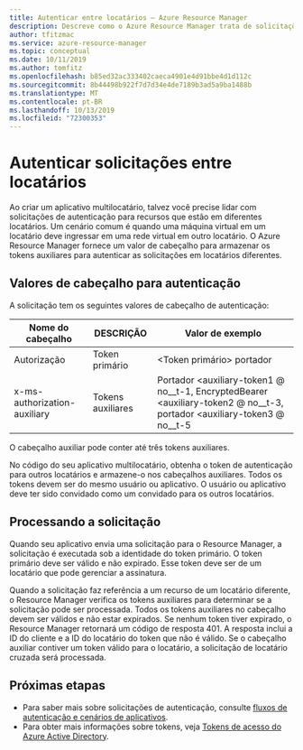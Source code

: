 ```yaml
---
title: Autenticar entre locatários – Azure Resource Manager
description: Descreve como o Azure Resource Manager trata de solicitações de autenticação entre locatários.
author: tfitzmac
ms.service: azure-resource-manager
ms.topic: conceptual
ms.date: 10/11/2019
ms.author: tomfitz
ms.openlocfilehash: b85ed32ac333402caeca4901e4d91bbe4d1d112c
ms.sourcegitcommit: 8b44498b922f7d7d34e4de7189b3ad5a9ba1488b
ms.translationtype: MT
ms.contentlocale: pt-BR
ms.lasthandoff: 10/13/2019
ms.locfileid: "72300353"
---
```

# <a name="authenticate-requests-across-tenants"></a>Autenticar solicitações entre locatários

Ao criar um aplicativo multilocatário, talvez você precise lidar com solicitações de autenticação para recursos que estão em diferentes locatários. Um cenário comum é quando uma máquina virtual em um locatário deve ingressar em uma rede virtual em outro locatário. O Azure Resource Manager fornece um valor de cabeçalho para armazenar os tokens auxiliares para autenticar as solicitações em locatários diferentes.

## <a name="header-values-for-authentication"></a>Valores de cabeçalho para autenticação

A solicitação tem os seguintes valores de cabeçalho de autenticação:

| Nome do cabeçalho | DESCRIÇÃO | Valor de exemplo |
| ----------- | ----------- | ------------ |
| Autorização | Token primário | &lt;Token primário&gt; portador |
| x-ms-authorization-auxiliary | Tokens auxiliares | Portador &lt;auxiliary-token1 @ no__t-1, EncryptedBearer &lt;auxiliary-token2 @ no__t-3, portador &lt;auxiliary-token3 @ no__t-5 |

O cabeçalho auxiliar pode conter até três tokens auxiliares. 

No código do seu aplicativo multilocatário, obtenha o token de autenticação para outros locatários e armazene-o nos cabeçalhos auxiliares. Todos os tokens devem ser do mesmo usuário ou aplicativo. O usuário ou aplicativo deve ter sido convidado como um convidado para os outros locatários.

## <a name="processing-the-request"></a>Processando a solicitação

Quando seu aplicativo envia uma solicitação para o Resource Manager, a solicitação é executada sob a identidade do token primário. O token primário deve ser válido e não expirado. Esse token deve ser de um locatário que pode gerenciar a assinatura.

Quando a solicitação faz referência a um recurso de um locatário diferente, o Resource Manager verifica os tokens auxiliares para determinar se a solicitação pode ser processada. Todos os tokens auxiliares no cabeçalho devem ser válidos e não estar expirados. Se nenhum token tiver expirado, o Resource Manager retornará um código de resposta 401. A resposta inclui a ID do cliente e a ID do locatário do token que não é válido. Se o cabeçalho auxiliar contiver um token válido para o locatário, a solicitação de locatário cruzada será processada.

## <a name="next-steps"></a>Próximas etapas

* Para saber mais sobre solicitações de autenticação, consulte [fluxos de autenticação e cenários de aplicativos](../active-directory/develop/authentication-flows-app-scenarios.md).
* Para obter mais informações sobre tokens, veja [Tokens de acesso do Azure Active Directory](../active-directory/develop/access-tokens.md).
